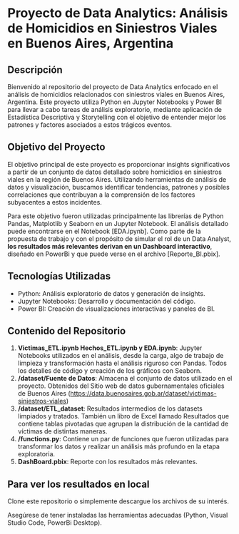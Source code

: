 # Proyecto de Data Analytics: Análisis de Homicidios en Siniestros Viales en Buenos Aires, Argentina

## Descripción
Bienvenido al repositorio del proyecto de Data Analytics enfocado en el análisis de homicidios relacionados con siniestros viales en Buenos Aires, Argentina. Este proyecto utiliza Python en Jupyter Notebooks y Power BI para llevar a cabo tareas de análisis exploratorio, mediante aplicación de Estadística Descriptiva y Storytelling con el objetivo de entender mejor los patrones y factores asociados a estos trágicos eventos.

## Objetivo del Proyecto
El objetivo principal de este proyecto es proporcionar insights significativos a partir de un conjunto de datos detallado sobre homicidios en siniestros viales en la región de Buenos Aires. Utilizando herramientas de análisis de datos y visualización, buscamos identificar tendencias, patrones y posibles correlaciones que contribuyan a la comprensión de los factores subyacentes a estos incidentes.

Para este objetivo fueron utilizadas principalmente las librerías de Python Pandas, Matplotlib y Seaborn en un Jupyter Notebook. El análisis detallado puede encontrarse en el Notebook [EDA.ipynb]. Como parte de la propuesta de trabajo y con el propósito de simular el rol de un Data Analyst, **los resultados más relevantes derivan en un Dashboard interactivo**, diseñado en PowerBi y que puede verse en el archivo [Reporte_BI.pbix].

## Tecnologías Utilizadas
- Python: Análisis exploratorio de datos y generación de insights.
- Jupyter Notebooks: Desarrollo y documentación del código.
- Power BI: Creación de visualizaciones interactivas y paneles de BI.

## Contenido del Repositorio
1. **Victimas_ETL.ipynb Hechos_ETL.ipynb y EDA.ipynb**: Jupyter Notebooks utilizados en el análisis, desde la carga, algo de trabajo de limpieza y transformación hasta el análisis riguroso con Pandas. Todos los detalles de código y creación de los gráficos con Seaborn.
2. **/dataset/Fuente de Datos**: Almacena el conjunto de datos utilizado en el proyecto. Obtenidos del Sitio web de datos gubernamentales oficiales de Buenos Aires (https://data.buenosaires.gob.ar/dataset/victimas-siniestros-viales)
3. **/dataset/ETL_dataset**: Resultados intermedios de los datasets limpiados y tratados. También un libro de Excel llamado Resultados que contiene tablas pivotadas que agrupan la distribución de la cantidad de víctimas de distintas maneras.
4. **/functions.py**: Contiene un par de funciones que fueron utilizadas para transformar los datos y realizar un análisis más profundo en la etapa exploratoria.
5. **DashBoard.pbix**: Reporte con los resultados más relevantes.

## Para ver los resultados en local
Clone este repositorio o simplemente descargue los archivos de su interés. 

Asegúrese de tener instaladas las herramientas adecuadas (Python, Visual Studio Code, PowerBi Desktop).

